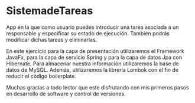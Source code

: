 # SistemadeTareas
App en la que como usuario puedes introducir una tarea asociada a un responsable y especificar su estado de ejecución. También podrás modificar dichas tareas y eliminarlas.

En este ejercicio para la capa de presentación utilizaremos el Framework JavaFx, para la capa de servicio Spring y para la capa de datos Jpa con Hibernate. Para almacenar nuestra información utilizaremos
la base de datos de MySQL. Además, utilizaremos la librería Lombok con el fin de reducir el código boilerplate.

Muchas gracias a todo lector que este disfrutando con mis primeros pasos en desarrollo de software y control de versiones.
